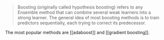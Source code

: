 > Boosting (originally called hypothesis boosting) refers to any Ensemble method that can combine several weak learners into a strong learner. The general idea of most boosting methods is to train predictors sequentially, each trying to correct its predecessor.

The most popular methods are [[adaboost]] and [[gradient boosting]].